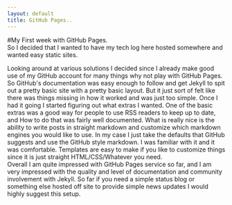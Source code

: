 ```yaml
---
layout: default
title: GitHub Pages..
---
```


#My First week with GitHub Pages.  
So I decided that I wanted to have my tech log here hosted somewhere and wanted easy static sites. 

<!--more-->

Looking around at various solutions I decided since I already make good use of my GitHub account for many things why not play with GitHub Pages. So GitHub's documentation was easy enough to follow and get Jekyll to spit out a pretty basic site with a pretty basic layout. But it just sort of felt like there was things missing in how it worked and was just too simple. Once I had it going I started figuring out what extras I wanted. One of the basic extras was a good way for people to use RSS readers to keep up to date, and How to do that was fairly well documented. What is really nice is the ability to write posts in straight markdown and customize which markdown engines you would like to use. In my case I just take the defaults that GitHub suggests and use the GitHub style markdown. I was familiar with it and it was comfortable. Templates are easy to make if you like to customize things since it is just straight HTML/CSS/Whatever you need.  
Overall I am quite impressed with GitHub Pages service so far, and I am very impressed with the quality and level of documentation and community involvement with Jekyll. So far if you need a simple status blog or something else hosted off site to provide simple news updates I would highly suggest this setup.

